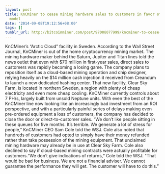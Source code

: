 ```yaml
---
layout: post
title: KnCMiner to cease mining hardware sales to customers in favor of hosted, cloud-based
  model
date: '2014-09-08T19:12:56+08:00'
tags: []
tumblr_url: http://bitcoinminer.com/post/97008077999/kncminer-to-cease-mining-hardware-sales-to
---
```



KnCMiner’s “Arctic Cloud” facility in Sweden.
According to the Wall Street Journal, KnCMiner is out of the home cryptocurrency mining market. The mining hardware maker behind the Saturn, Jupiter and Titan lines told the news outlet that even with $70 million in first-year sales, direct sales to customers was rapidly becoming a losing game. The company plans to reposition itself as a cloud-based mining operation and chip designer, relying heavily on the $14 million cash injection it received from Creandum to launch a new dedicated hashing center.
That new facility, Clear Sky Farm, is located in northern Sweden, a region with plenty of cheap electricity and even more cheap cooling. KnCMiner currently controls about 7 PH/s, largely built from unsold Neptune units. With even the best of the KnCMiner line now looking like an increasingly bad investment from an ROI perspective, and with a particularly painful series of delays making even pre-ordered equipment a loss of customers, the company has decided to close the door or direct-to-customer sales.
“We don’t like people sitting in these queues for five months. It’s terrible. We generate a lot of stress for people,” KnCMiner CEO Sam Cole told the WSJ. Cole also noted that hundreds of customers had opted to simply have their money refunded rather than take possession of the mining equipment. That unclaimed mining hardware may already be in use at Clear Sky Farm.
Cole also declined to say if cloud-based mining contracts were actually profitable for customers.“We don’t give indications of returns,“ Cole told the WSJ. "That would be bad for business. We are not a financial adviser. We cannot guarantee the performance they will get. The customer will have to do this.”
